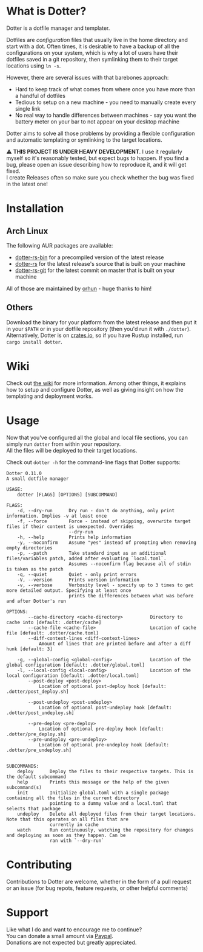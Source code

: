 # What is Dotter?
Dotter is a dotfile manager and templater.

Dotfiles are *configuration* files that usually live in the home directory and start with a dot.
Often times, it is desirable to have a backup of all the configurations on your system, which is why a lot of users have their dotfiles saved in a git repository, then symlinking them to their target locations using `ln -s`.

However, there are several issues with that barebones approach:
- Hard to keep track of what comes from where once you have more than a handful of dotfiles
- Tedious to setup on a new machine - you need to manually create every single link
- No real way to handle differences between machines - say you want the battery meter on your bar to not appear on your desktop machine

Dotter aims to solve all those problems by providing a flexible configuration and automatic templating or symlinking to the target locations.

⚠️ **THIS PROJECT IS UNDER HEAVY DEVELOPMENT**. I use it regularly myself so it's reasonably tested, but expect bugs to happen.
If you find a bug, please open an issue describing how to reproduce it, and it will get fixed.\
I create Releases often so make sure you check whether the bug was fixed in the latest one!

# Installation
## Arch Linux
The following AUR packages are available:
- [dotter-rs-bin](https://aur.archlinux.org/packages/dotter-rs-bin) for a precompiled version of the latest release
- [dotter-rs](https://aur.archlinux.org/packages/dotter-rs) for the latest release's source that is built on your machine
- [dotter-rs-git](https://aur.archlinux.org/packages/dotter-rs-git) for the latest commit on master that is built on your machine

All of those are maintained by [orhun](https://github.com/orhun/) - huge thanks to him!

## Others

Download the binary for your platform from the latest release and then put it in your `$PATH` or in your dotfile repository (then you'd run it with `./dotter`).
Alternatively, Dotter is on [crates.io](https://crates.io/crates/dotter), so if you have Rustup installed, run `cargo install dotter`.

# Wiki
Check out [the wiki](https://github.com/SuperCuber/dotter/wiki) for more information.
Among other things, it explains how to setup and configure Dotter, as well as giving insight on how the templating and deployment works.

# Usage
Now that you've configured all the global and local file sections, you can simply run `dotter` from within your repository.\
All the files will be deployed to their target locations.

Check out `dotter -h` for the command-line flags that Dotter supports:

```
Dotter 0.11.0
A small dotfile manager

USAGE:
    dotter [FLAGS] [OPTIONS] [SUBCOMMAND]

FLAGS:
    -d, --dry-run      Dry run - don't do anything, only print information. Implies -v at least once
    -f, --force        Force - instead of skipping, overwrite target files if their content is unexpected. Overrides
                       --dry-run
    -h, --help         Prints help information
    -y, --noconfirm    Assume "yes" instead of prompting when removing empty directories
    -p, --patch        Take standard input as an additional files/variables patch, added after evaluating `local.toml`.
                       Assumes --noconfirm flag because all of stdin is taken as the patch
    -q, --quiet        Quiet - only print errors
    -V, --version      Prints version information
    -v, --verbose      Verbosity level - specify up to 3 times to get more detailed output. Specifying at least once
                       prints the differences between what was before and after Dotter's run

OPTIONS:
        --cache-directory <cache-directory>          Directory to cache into [default: .dotter/cache]
        --cache-file <cache-file>                    Location of cache file [default: .dotter/cache.toml]
        --diff-context-lines <diff-context-lines>
            Amount of lines that are printed before and after a diff hunk [default: 3]

    -g, --global-config <global-config>              Location of the global configuration [default: .dotter/global.toml]
    -l, --local-config <local-config>                Location of the local configuration [default: .dotter/local.toml]
        --post-deploy <post-deploy>
            Location of optional post-deploy hook [default: .dotter/post_deploy.sh]

        --post-undeploy <post-undeploy>
            Location of optional post-undeploy hook [default: .dotter/post_undeploy.sh]

        --pre-deploy <pre-deploy>
            Location of optional pre-deploy hook [default: .dotter/pre_deploy.sh]
        --pre-undeploy <pre-undeploy>
            Location of optional pre-undeploy hook [default: .dotter/pre_undeploy.sh]


SUBCOMMANDS:
    deploy      Deploy the files to their respective targets. This is the default subcommand
    help        Prints this message or the help of the given subcommand(s)
    init        Initialize global.toml with a single package containing all the files in the current directory
                pointing to a dummy value and a local.toml that selects that package
    undeploy    Delete all deployed files from their target locations. Note that this operates on all files that are
                currently in cache
    watch       Run continuously, watching the repository for changes and deploying as soon as they happen. Can be
                ran with `--dry-run`
```

# Contributing
Contributions to Dotter are welcome, whether in the form of a pull request or an issue (for bug repots, feature requests, or other helpful comments)

# Support
Like what I do and want to encourage me to continue?\
You can donate a small amount via [Paypal](https://www.paypal.com/cgi-bin/webscr?cmd=_s-xclick&hosted_button_id=329HKDXK9UB84).\
Donations are not expected but greatly appreciated.
